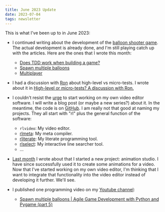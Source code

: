```yaml
---
title: June 2023 Update
date: 2023-07-04
tags: newsletter
---
```


This is what I've been up to in June 2023:

* I continued writing about the development of the [balloon shooter
  game](/projects/agdpp/index.html). The actual development is already done,
  and I'm still playing catch up with the articles. Here are the ones that I
  wrote this month:

    * [Does TDD work when building a game?](/writing/agdpp-tdd-and-games/index.html)
    * [Spawn multiple balloons](/writing/agdpp-spawn-multiple-balloons/index.html)
    * [Multiplayer](/writing/agdpp-multiplayer/index.html)

* I had a discussion with [Ron](https://www.ronjeffries.com/) about high-level
  vs micro-tests. I wrote about it in [High-level or micro-tests? A discussion
  with Ron.](/writing/high-level-low-level-ron-reply/index.html)

* I couldn't resist the
  [urge](https://hachyderm.io/@rickardlindberg/110447282439624451) to start
  working on my own video editor software. I will write a blog post (or maybe
  a new series?) about it. In the meantime, the code is on
  [GitHub](https://github.com/rickardlindberg/rlvideo). I am really not that
  good at naming my projects. They all start with "rl" plus the general function
  of the software:

  * `rlvideo`: My video editor.
  * [rlmeta](/projects/rlmeta/index.html): My meta compiler.
  * [rliterate](/projects/rliterate/index.html): My literate programming tool.
  * [rlselect](/projects/rlselect/index.html): My interactive line searcher tool.
  * ...

* [Last month](/writing/newsletter/may-2023/index.html) I wrote about that I
  started a new project: animation studio. I have since successfully used it to
  create some animations for a video. Now that I've started working on my own
  video editor, I'm thinking that I want to integrate that functionality into
  the video editor instead of developing it further. We'll see.

* I published one programming video on my [Youtube
  channel](https://www.youtube.com/channel/UC4XI09URnsM_YYTSizAMliA):

    * [Spawn multiple balloons | Agile Game Development with Python and Pygame (part 5)](https://youtu.be/unYD_bPyadc)

